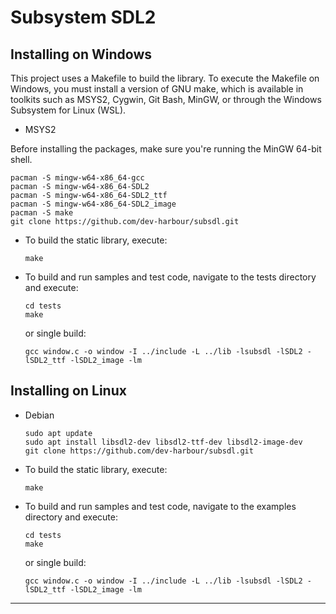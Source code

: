 # Subsystem SDL2

## Installing on Windows
This project uses a Makefile to build the library. To execute the Makefile on Windows, you must install a version of GNU make,
which is available in toolkits such as MSYS2, Cygwin, Git Bash, MinGW, or through the Windows Subsystem for Linux (WSL).

- MSYS2

Before installing the packages, make sure you're running the MinGW 64-bit shell.

   ```
   pacman -S mingw-w64-x86_64-gcc
   pacman -S mingw-w64-x86_64-SDL2
   pacman -S mingw-w64-x86_64-SDL2_ttf
   pacman -S mingw-w64-x86_64-SDL2_image
   pacman -S make
   git clone https://github.com/dev-harbour/subsdl.git
   ```
- To build the static library, execute:

   ```
   make
   ```

- To build and run samples and test code, navigate to the tests directory and execute:

   ```
   cd tests
   make
   ```
   or single build:
   ```
   gcc window.c -o window -I ../include -L ../lib -lsubsdl -lSDL2 -lSDL2_ttf -lSDL2_image -lm
   ```
## Installing on Linux

- Debian

   ```
   sudo apt update
   sudo apt install libsdl2-dev libsdl2-ttf-dev libsdl2-image-dev
   git clone https://github.com/dev-harbour/subsdl.git
   ```
- To build the static library, execute:

   ```
   make
   ```

- To build and run samples and test code, navigate to the examples directory and execute:

   ```
   cd tests
   make
   ```
   or single build:
   ```
   gcc window.c -o window -I ../include -L ../lib -lsubsdl -lSDL2 -lSDL2_ttf -lSDL2_image -lm
   ```
---
